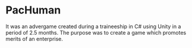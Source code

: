 # PacHuman

It was an advergame created during a traineeship in C# using Unity in a period of 2.5 months.
The purpose was to create a game which promotes merits of an enterprise. 
